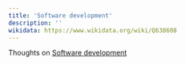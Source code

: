 ```yaml
---
title: 'Software development'
description: ''
wikidata: https://www.wikidata.org/wiki/Q638608
---
```


Thoughts on [Software development](https://en.wikipedia.org/wiki/Software_development)
